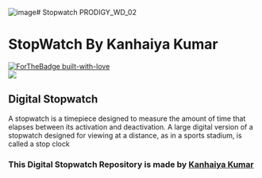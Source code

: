 ![image](https://github.com/iamkanhaiyakumar/Stopwatch/assets/120328606/5325abf5-fad4-48bd-b1a0-619bb2d4b580)# Stopwatch
PRODIGY_WD_02
<p align="center">

</p>

# StopWatch By Kanhaiya Kumar


[![ForTheBadge built-with-love](http://ForTheBadge.com/images/badges/built-with-love.svg)](https://github.com/iamkanhaiyakumar) <br>
<a href="http://127.0.0.1:5500/Stopwatch/index.html"> <img src="https://svgur.com/i/iob.svg" /> </a>

## Digital Stopwatch

A stopwatch is a timepiece designed to measure the amount of time that elapses between its activation and deactivation.
A large digital version of a stopwatch designed for viewing at a distance, as in a sports stadium, is called a stop clock

### This Digital Stopwatch Repository is made by [Kanhaiya Kumar](https://www.github.com/iamkanhaiyakumar/)
